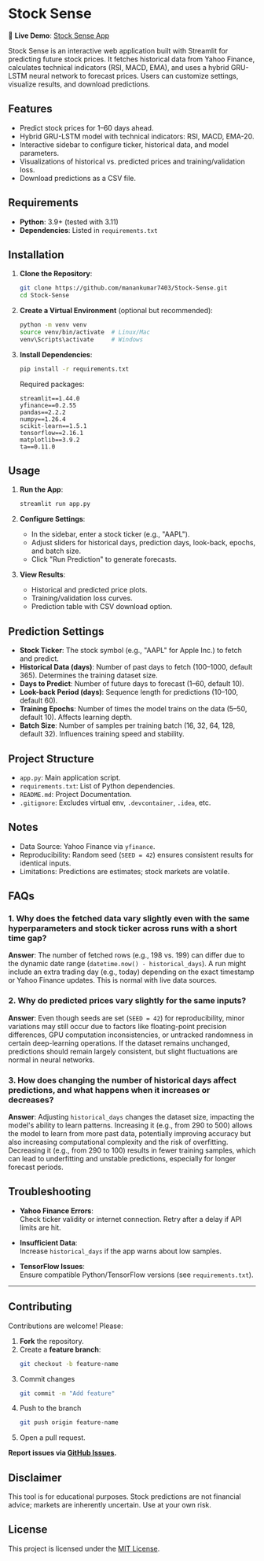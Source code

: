 # Stock Sense

🚀 **Live Demo**: [Stock Sense App](https://stock-sense-manankumar7403.streamlit.app/)

Stock Sense is an interactive web application built with Streamlit for predicting future stock prices. It fetches historical data from Yahoo Finance, calculates technical indicators (RSI, MACD, EMA), and uses a hybrid GRU-LSTM neural network to forecast prices. Users can customize settings, visualize results, and download predictions.

## Features
- Predict stock prices for 1–60 days ahead.
- Hybrid GRU-LSTM model with technical indicators: RSI, MACD, EMA-20.
- Interactive sidebar to configure ticker, historical data, and model parameters.
- Visualizations of historical vs. predicted prices and training/validation loss.
- Download predictions as a CSV file.

## Requirements
- **Python**: 3.9+ (tested with 3.11)
- **Dependencies**: Listed in `requirements.txt`

## Installation
1. **Clone the Repository**:
   ```bash
   git clone https://github.com/manankumar7403/Stock-Sense.git
   cd Stock-Sense
   ```

2. **Create a Virtual Environment** (optional but recommended):
   ```bash
   python -m venv venv
   source venv/bin/activate  # Linux/Mac
   venv\Scripts\activate     # Windows
   ```

3. **Install Dependencies**:
   ```bash
   pip install -r requirements.txt
   ```
   Required packages:
   ```
   streamlit==1.44.0
   yfinance==0.2.55
   pandas==2.2.2
   numpy==1.26.4
   scikit-learn==1.5.1
   tensorflow==2.16.1
   matplotlib==3.9.2
   ta==0.11.0
   ```

## Usage
1. **Run the App**:
   ```bash
   streamlit run app.py
   ```

2. **Configure Settings**:
   - In the sidebar, enter a stock ticker (e.g., "AAPL").
   - Adjust sliders for historical days, prediction days, look-back, epochs, and batch size.
   - Click "Run Prediction" to generate forecasts.

3. **View Results**:
   - Historical and predicted price plots.
   - Training/validation loss curves.
   - Prediction table with CSV download option.

## Prediction Settings
- **Stock Ticker**: The stock symbol (e.g., "AAPL" for Apple Inc.) to fetch and predict.
- **Historical Data (days)**: Number of past days to fetch (100–1000, default 365). Determines the training dataset size.
- **Days to Predict**: Number of future days to forecast (1–60, default 10).
- **Look-back Period (days)**: Sequence length for predictions (10–100, default 60).
- **Training Epochs**: Number of times the model trains on the data (5–50, default 10). Affects learning depth.
- **Batch Size**: Number of samples per training batch (16, 32, 64, 128, default 32). Influences training speed and stability.

## Project Structure
- `app.py`: Main application script.
- `requirements.txt`: List of Python dependencies.
- `README.md`: Project Documentation.
- `.gitignore`: Excludes virtual env, `.devcontainer`, `.idea`, etc.

## Notes
- Data Source: Yahoo Finance via `yfinance`. 
- Reproducibility: Random seed (`SEED = 42`) ensures consistent results for identical inputs. 
- Limitations: Predictions are estimates; stock markets are volatile.

## FAQs

### 1. Why does the fetched data vary slightly even with the same hyperparameters and stock ticker across runs with a short time gap?
**Answer**: The number of fetched rows (e.g., 198 vs. 199) can differ due to the dynamic date range (`datetime.now() - historical_days`). A run might include an extra trading day (e.g., today) depending on the exact timestamp or Yahoo Finance updates. This is normal with live data sources.

### 2. Why do predicted prices vary slightly for the same inputs?
**Answer**: Even though seeds are set (`SEED = 42`) for reproducibility, minor variations may still occur due to factors like floating-point precision differences, GPU computation inconsistencies, or untracked randomness in certain deep-learning operations. If the dataset remains unchanged, predictions should remain largely consistent, but slight fluctuations are normal in neural networks.

### 3. How does changing the number of historical days affect predictions, and what happens when it increases or decreases?
**Answer**: Adjusting `historical_days` changes the dataset size, impacting the model's ability to learn patterns. Increasing it (e.g., from 290 to 500) allows the model to learn from more past data, potentially improving accuracy but also increasing computational complexity and the risk of overfitting. Decreasing it (e.g., from 290 to 100) results in fewer training samples, which can lead to underfitting and unstable predictions, especially for longer forecast periods.

## Troubleshooting

- **Yahoo Finance Errors**:  
  Check ticker validity or internet connection. Retry after a delay if API limits are hit.

- **Insufficient Data**:  
  Increase `historical_days` if the app warns about low samples.

- **TensorFlow Issues**:  
  Ensure compatible Python/TensorFlow versions (see `requirements.txt`).

---

## Contributing

Contributions are welcome! Please:
1. **Fork** the repository.
2. Create a **feature branch**:  
   ```bash
   git checkout -b feature-name
   ```
3. Commit changes
   ```bash
   git commit -m "Add feature"
   ```
4. Push to the branch
   ```bash
   git push origin feature-name
   ```
5. Open a pull request.

**Report issues via [GitHub Issues](https://github.com/manankumar7403/Stock-Sense/issues).**

## Disclaimer

This tool is for educational purposes. Stock predictions are not financial advice; markets are inherently uncertain. Use at your own risk.

## License
This project is licensed under the [MIT License](LICENSE.txt).
